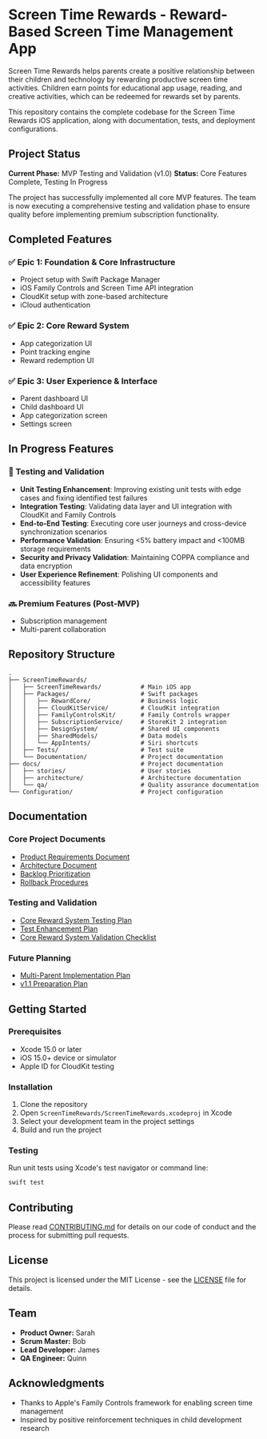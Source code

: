 # Screen Time Rewards - Reward-Based Screen Time Management App

Screen Time Rewards helps parents create a positive relationship between their children and technology by rewarding productive screen time activities. Children earn points for educational app usage, reading, and creative activities, which can be redeemed for rewards set by parents.

This repository contains the complete codebase for the Screen Time Rewards iOS application, along with documentation, tests, and deployment configurations.

## Project Status

**Current Phase:** MVP Testing and Validation (v1.0)
**Status:** Core Features Complete, Testing In Progress

The project has successfully implemented all core MVP features. The team is now executing a comprehensive testing and validation phase to ensure quality before implementing premium subscription functionality.

## Completed Features

### ✅ Epic 1: Foundation & Core Infrastructure
- Project setup with Swift Package Manager
- iOS Family Controls and Screen Time API integration
- CloudKit setup with zone-based architecture
- iCloud authentication

### ✅ Epic 2: Core Reward System
- App categorization UI
- Point tracking engine
- Reward redemption UI

### ✅ Epic 3: User Experience & Interface
- Parent dashboard UI
- Child dashboard UI
- App categorization screen
- Settings screen

## In Progress Features

### 🔄 Testing and Validation
- **Unit Testing Enhancement**: Improving existing unit tests with edge cases and fixing identified test failures
- **Integration Testing**: Validating data layer and UI integration with CloudKit and Family Controls
- **End-to-End Testing**: Executing core user journeys and cross-device synchronization scenarios
- **Performance Validation**: Ensuring <5% battery impact and <100MB storage requirements
- **Security and Privacy Validation**: Maintaining COPPA compliance and data encryption
- **User Experience Refinement**: Polishing UI components and accessibility features

### 🔜 Premium Features (Post-MVP)
- Subscription management
- Multi-parent collaboration

## Repository Structure

```
.
├── ScreenTimeRewards/
│   ├── ScreenTimeRewards/           # Main iOS app
│   ├── Packages/                    # Swift packages
│   │   ├── RewardCore/              # Business logic
│   │   ├── CloudKitService/         # CloudKit integration
│   │   ├── FamilyControlsKit/       # Family Controls wrapper
│   │   ├── SubscriptionService/     # StoreKit 2 integration
│   │   ├── DesignSystem/            # Shared UI components
│   │   ├── SharedModels/            # Data models
│   │   └── AppIntents/              # Siri shortcuts
│   ├── Tests/                       # Test suite
│   └── Documentation/               # Project documentation
├── docs/                            # Project documentation
│   ├── stories/                     # User stories
│   ├── architecture/                # Architecture documentation
│   └── qa/                          # Quality assurance documentation
└── Configuration/                   # Project configuration
```

## Documentation

### Core Project Documents
- [Product Requirements Document](docs/prd.md)
- [Architecture Document](docs/architecture.md)
- [Backlog Prioritization](docs/backlog-prioritization.md)
- [Rollback Procedures](docs/rollback-procedures.md)

### Testing and Validation
- [Core Reward System Testing Plan](docs/core-reward-system-testing-plan.md)
- [Test Enhancement Plan](docs/test-enhancement-plan.md)
- [Core Reward System Validation Checklist](docs/core-reward-system-validation-checklist.md)

### Future Planning
- [Multi-Parent Implementation Plan](docs/multi-parent-implementation-plan.md)
- [v1.1 Preparation Plan](docs/v1.1-preparation-plan.md)

## Getting Started

### Prerequisites

- Xcode 15.0 or later
- iOS 15.0+ device or simulator
- Apple ID for CloudKit testing

### Installation

1. Clone the repository
2. Open `ScreenTimeRewards/ScreenTimeRewards.xcodeproj` in Xcode
3. Select your development team in the project settings
4. Build and run the project

### Testing

Run unit tests using Xcode's test navigator or command line:

```bash
swift test
```

## Contributing

Please read [CONTRIBUTING.md](ScreenTimeRewards/Documentation/CONTRIBUTING.md) for details on our code of conduct and the process for submitting pull requests.

## License

This project is licensed under the MIT License - see the [LICENSE](LICENSE) file for details.

## Team

- **Product Owner:** Sarah
- **Scrum Master:** Bob
- **Lead Developer:** James
- **QA Engineer:** Quinn

## Acknowledgments

- Thanks to Apple's Family Controls framework for enabling screen time management
- Inspired by positive reinforcement techniques in child development research